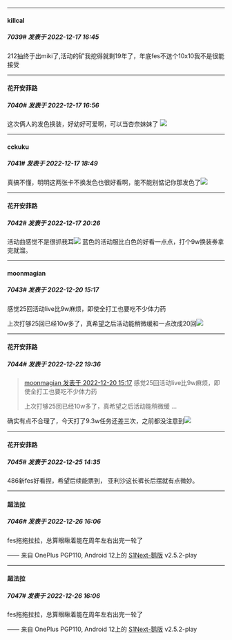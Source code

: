 

*****

####  killcal  
##### 7039#       发表于 2022-12-17 16:45

212抽终于出miki了,活动的矿我挖得就剩19年了，年底fes不送个10x10我不是很能接受



*****

####  花开安菲路  
##### 7040#       发表于 2022-12-17 16:56

这次俩人的发色换装，好幼好可爱啊，可以当杏奈妹妹了
<img src="https://p.sda1.dev/8/21cb9ad6270013e5c00cad287ae11fef/CMP_20221217165545168.jpg" referrerpolicy="no-referrer">



*****

####  cckuku  
##### 7041#       发表于 2022-12-17 18:49

真搞不懂，明明这两张卡不换发色也很好看啊，能不能别惦记你那发色了<img src="https://static.saraba1st.com/image/smiley/face2017/051.png" referrerpolicy="no-referrer">



*****

####  花开安菲路  
##### 7042#       发表于 2022-12-17 20:26

活动曲感觉不是很抓我耳<img src="https://static.saraba1st.com/image/smiley/face2017/009.gif" referrerpolicy="no-referrer">
蓝色的活动服比白色的好看一点点，打个9w换装券拿完就溜。



*****

####  moonmagian  
##### 7043#       发表于 2022-12-20 15:17

感觉25回活动live比9w麻烦，即使全打工也要吃不少体力药

上次打够25回已经10w多了，真希望之后活动能稍微缓和一点改成20回<img src="https://static.saraba1st.com/image/smiley/face2017/009.gif" referrerpolicy="no-referrer">



*****

####  花开安菲路  
##### 7044#       发表于 2022-12-22 19:36

<blockquote><a href="httphttps://bbs.saraba1st.com/2b/forum.php?mod=redirect&amp;goto=findpost&amp;pid=59020002&amp;ptid=1484979" target="_blank">moonmagian 发表于 2022-12-20 15:17</a>
感觉25回活动live比9w麻烦，即使全打工也要吃不少体力药

上次打够25回已经10w多了，真希望之后活动能稍微缓 ...</blockquote>
确实有点不合理了，今天打了9.3w任务还差三次，之前都没注意到<img src="https://static.saraba1st.com/image/smiley/face2017/006.png" referrerpolicy="no-referrer">



*****

####  花开安菲路  
##### 7045#       发表于 2022-12-25 14:35

486新fes好看捏，希望后续能票到，
亚利沙这长裤长后摆就有点微妙。



*****

####  超法拉  
##### 7046#       发表于 2022-12-26 16:06

fes拖拖拉拉，总算眼瞅着能在周年左右出完一轮了

—— 来自 OnePlus PGP110, Android 12上的 [S1Next-鹅版](https://github.com/ykrank/S1-Next/releases) v2.5.2-play

*****

####  超法拉  
##### 7047#       发表于 2022-12-26 16:06

fes拖拖拉拉，总算眼瞅着能在周年左右出完一轮了

—— 来自 OnePlus PGP110, Android 12上的 [S1Next-鹅版](https://github.com/ykrank/S1-Next/releases) v2.5.2-play

